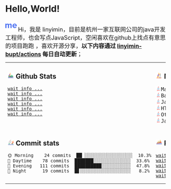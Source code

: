 # Hello,World!

<img src='https://github.com/linyimin-bupt/linyimin-bupt/blob/main/icons/about-dot-me.svg' width="36"/> <font size=4.5>Hi，我是 linyimin，目前是杭州一家互联网公司的java开发工程师，也会写点JavaScript，空闲喜欢在github上找点有意思的项目跑跑 ，喜欢开源分享，**以下内容通过 <a href="https://github.com/linyimin-bupt/linyimin-bupt/actions" target="_blank">linyimin-bupt/actions</a> 每日自动更新**；</font>

<table width="100%">
<tr width="100%">
<td valign="top" width="50%">

## <img src='https://github.com/linyimin-bupt/linyimin-bupt/blob/main/icons/jet-ski.svg' height="20px"> Github Stats

<!-- github stats starts -->
<pre>
<a href='' target='_blank'>wait info ...</a>
<a href='' target='_blank'>wait info ...</a>
<a href='' target='_blank'>wait info ...</a>
<a href='' target='_blank'>wait info ...</a>
<a href='' target='_blank'>wait info ...</a>
<a href='' target='_blank'>wait info ...</a>
</pre>
<!-- github stats ends -->

</td>
<td valign="top" width="500px">

## <img src='https://github.com/linyimin-bupt/linyimin-bupt/blob/main/icons/sup.svg' height="20px"> Most Used Language

<!-- Most Used Language starts -->
<pre>
<img src='https://github.com/linyimin-bupt/linyimin-bupt/blob/main/icons/java-original-wordmark.svg' height='16px'><font size=4.5>Markdown     31 mins  ███▓░░░░░░░░░░░░░░░░  71.1%</size>
<img src='https://github.com/linyimin-bupt/linyimin-bupt/blob/main/icons/java-original-wordmark.svg' height='16px'><font size=4.5>Bash         10 mins  ██████▓░░░░░░░░░░░  24.6%</size>
<img src='https://github.com/linyimin-bupt/linyimin-bupt/blob/main/icons/java-original-wordmark.svg' height='16px'><font size=4.5>JavaScript    0 secs  ███▓░░░░░░░░░░░░░░░░  1.4%</size>
<img src='https://github.com/linyimin-bupt/linyimin-bupt/blob/main/icons/java-original-wordmark.svg' height='16px'><font size=4.5>HTML          0 secs  ███▓░░░░░░░░░░░░░░░░  1.0%</size>
<img src='https://github.com/linyimin-bupt/linyimin-bupt/blob/main/icons/java-original-wordmark.svg' height='16px'><font size=4.5>Other         0 secs  ███▓░░░░░░░░░░░░░░░░  0.8%</size>
<img src='https://github.com/linyimin-bupt/linyimin-bupt/blob/main/icons/java-original-wordmark.svg' height='16px'><font size=4.5>Java          0 secs  ███▓░░░░░░░░░░░░░░░░  0.7%</size>
</pre>
<!-- Most Used Language ends -->

</td>
</tr>
<tr>
<td valign="top" width="50%">

## <img src='https://github.com/linyimin-bupt/linyimin-bupt/blob/main/icons/catamaran.svg' height='20px'> Commit stats

<!-- Commit stats starts -->
<pre>
🌞 Morning    24 commits  ██▏░░░░░░░░░░░░░░░░░░  10.3%
🌆 Daytime    78 commits  ███████░░░░░░░░░░░░░░  33.6%
🌃 Evening   111 commits  ██████████░░░░░░░░░░░  47.8%
🌙 Night      19 commits  █▋░░░░░░░░░░░░░░░░░░░   8.2%
</pre>
<!-- Commit stats ends -->

</td>
<td valign="top" width="500px">

## <img src='https://github.com/linyimin-bupt/linyimin-bupt/blob/main/icons/rafting.svg' height='20px'> Recent Pushed

<!-- Recent Pushed starts -->
<pre>
<a href='' target='_blank'>wait info ...</a> 
<a href='' target='_blank'>wait info ...</a> 
<a href='' target='_blank'>wait info ...</a> 
<a href='' target='_blank'>wait info ...</a> 
<a href='' target='_blank'>wait info ...</a>
</pre>
<!-- Recent Pushed ends -->
</td>
</tr>
</table>